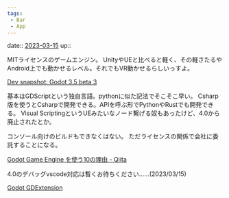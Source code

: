 ```yaml
---
tags:
 - Bar
 - App
---
```


date:: [2023-03-15](Daily_Note/2023-03-15.md)
up:: 

MITライセンスのゲームエンジン。
UnityやUEと比べると軽く、その軽さたるやAndroid上でも動かせるレベル。それでもVR動かせるらしいっすよ。

[Dev snapshot: Godot 3.5 beta 3](https://godotengine.org/article/dev-snapshot-godot-3-5-beta-3/)

基本はGDScriptという独自言語。pythonに似た記法でそこそこ早い。
Csharp版を使うとCsharpで開発できる。APIを呼ぶ形でPythonやRustでも開発できる。
Visual ScriptingというUEみたいなノード繋げる奴もあったけど、4.0から廃止されたとか。

コンソール向けのビルドもできなくはない。
ただライセンスの関係で会社に委託することになる。

[Godot Game Engine を使う10の理由 - Qiita](https://qiita.com/harumaxy/items/85930db188c8ca43bac8)

4.0のデバッグvscode対応は暫くお待ちください……(2023/03/15)

[Godot GDExtension](../../Info/Godot%20GDExtension.md)